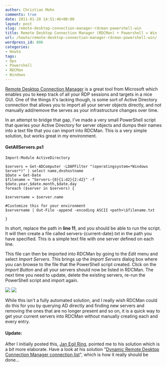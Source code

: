 ```yaml
---
author: Christian Mohn
comments: true
date: 2011-01-20 14:51:46+00:00
layout: post
slug: remote-desktop-connection-manager-rdcman-powershell-win
title: Remote Desktop Connection Manager (RDCMan) + Powershell = Win
url: /howto/remote-desktop-connection-manager-rdcman-powershell-win/
wordpress_id: 806
categories:
- Howto
tags:
- Ops
- Powershell
- RDCMan
- Windows
---
```


[Remote Desktop Connection Manager](http://msexchangeteam.com/archive/2010/06/11/455115.aspx) is a great tool from Microsoft which enables you to keep track of all your RDP sessions and targets in a nice GUI. One of the things it's lacking though, is some sort of Active Directory connection that allows you to import all your server objects directly, and not manually add/remove the serves as your infrastructure changes over time.

In an attempt to bridge that gap, I've made a very small PowerShell script that queries your Active Directory for server objects and dumps their names into a text file that you can import into RDCMan. This is a very simple solution, but works great in my environment. 



#### GetAllServers.ps1



    
    
    Import-Module ActiveDirectory 
    
    $servers = Get-ADComputer -LDAPFilter "(operatingsystem=*Windows Server*)" | select name,dnshostname
    $Date = Get-Date
    $filename = "Servers-{0}{1:d2}{2:d2}" -f $date.year,$date.month,$date.day
    foreach ($server in $servers) { 
     
    $servername = $server.name
    
    #Customize this for your environment
    $servername | Out-File -append -encoding ASCII <path>\$filename.txt
    
    }
    



In short, replace the path in **line 11**, and you should be able to run the script. It will then create a file called servers-{current-date}.txt in the path you have specified. This is a simple text file with one server defined on each line.

This file can then be imported into RDCMan by going to the _Edit_ menu and select _Import Servers_. This brings up  the _Import Servers_ dialog box where you can browse to the file that the PowerShell script created. Click on the _Import Button_ and all your servers should now be listed in RDCMan. The next time you need to update, delete the existing servers, re-run the PowerShell script and import again. 

[![](/img/RDCMan-1.png)](/img/RDCMan-1.png)
[![](/img/RDCMan-2-300x231.png)](/img/RDCMan-2.png)

While this isn't a fully automated solution, and I really wish RDCMan could do this for you by querying AD directly and finding new servers and removing the ones that are no longer present and so on, it is a quick way to get your current servers into RDCMan without manually creating each and every entry.



#### Update:


After I initially posted this, [Jan Egil Ring](http://twitter.com/#!/janegilring), pointed me to his solution which is a _bit_ more elaborate. Have a look at his solution "[Dynamic Remote Desktop Connection Manager connection list](http://blog.powershell.no/2010/06/02/dynamic-remote-desktop-connection-manager-connection-list/)", which is how it really should be done...

